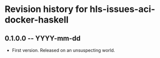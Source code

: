 # Revision history for hls-issues-aci-docker-haskell

## 0.1.0.0 -- YYYY-mm-dd

* First version. Released on an unsuspecting world.
